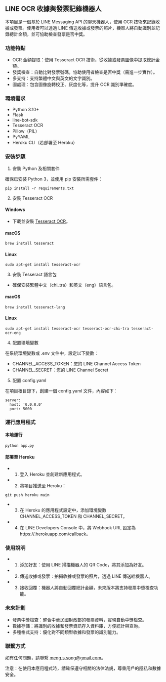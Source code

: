 ## LINE OCR 收據與發票記錄機器人

本項目是一個基於 LINE Messaging API 的聊天機器人，使用 OCR 技術來記錄收據或發票。使用者可以透過 LINE 傳送收據或發票的照片，機器人將自動識別並記錄總計金額，並可協助檢查發票是否中獎。

### 功能特點

 - OCR 金額提取：使用 Tesseract OCR 技術，從收據或發票圖像中提取總計金額。
 - 發獎檢查：自動比對發票號碼，協助使用者檢查是否中獎（需進一步實作）。
 - 多支持：支持繁體中文與英文的文字識別。
 - 圖處理：包含圖像旋轉校正、灰度化等，提升 OCR 識別準確度。

### 環境需求

 - Python 3.10+
 - Flask
 - line-bot-sdk
 - Tesseract OCR
 - Pillow（PIL）
 - PyYAML
 - Heroku CLI（若部署至 Heroku）

### 安裝步驟

1. 安裝 Python 及相關套件

確保已安裝 Python 3，並使用 pip 安裝所需套件：
```commandline
pip install -r requirements.txt
```
2. 安裝 Tesseract OCR

#### Windows

 - 下載並安裝 [Tesseract OCR](https://github.com/UB-Mannheim/tesseract/wiki)。

#### macOS
```commandline
brew install tesseract
```
#### Linux
```commandline
sudo apt-get install tesseract-ocr
```
3. 安裝 Tesseract 語言包
 - 確保安裝繁體中文（chi_tra）和英文（eng）語言包。

#### macOS
```commandline
brew install tesseract-lang
```
#### Linux
```commandline
sudo apt-get install tesseract-ocr tesseract-ocr-chi-tra tesseract-ocr-eng
```

4. 配置環境變數

在系統環境變數或 .env 文件中，設定以下變數：
 - CHANNEL_ACCESS_TOKEN：您的 LINE Channel Access Token
 - CHANNEL_SECRET：您的 LINE Channel Secret

5. 配置 config.yaml

在項目根目錄下，創建一個 config.yaml 文件，內容如下：
```commandline
server:
  host: '0.0.0.0'
  port: 5000
```

### 運行應用程式

#### 本地運行
```commandline
python app.py
```
#### 部署至 Heroku

 - 1.	登入 Heroku 並創建新應用程式。
 - 2.	將項目推送至 Heroku：
```commandline
git push heroku main
```
 - 3.	在 Heroku 的應用程式設定中，添加環境變數 CHANNEL_ACCESS_TOKEN 和 CHANNEL_SECRET。
 - 4.	在 LINE Developers Console 中，將 Webhook URL 設定為 https://<your-heroku-app-name>.herokuapp.com/callback。

### 使用說明

- 1.	添加好友：使用 LINE 掃描機器人的 QR Code，將其添加為好友。
- 2.	傳送收據或發票：拍攝收據或發票的照片，透過 LINE 傳送給機器人。
- 3.	接收回覆：機器人將自動回覆總計金額，未來版本將支持發票中獎檢查功能。

### 未來計劃

- 發票中獎檢查：整合中華民國財政部的發票資料，實現自動中獎檢查。
- 數據存儲：將識別的收據和發票資訊存入資料庫，方便統計與查詢。
- 多種格式支持：優化對不同類型收據和發票的識別能力。

### 聯繫方式

如有任何問題，請聯繫 meng.s.song@gmail.com。

注意：在使用本應用程式時，請確保遵守相關的法律法規，尊重用戶的隱私和數據安全。
